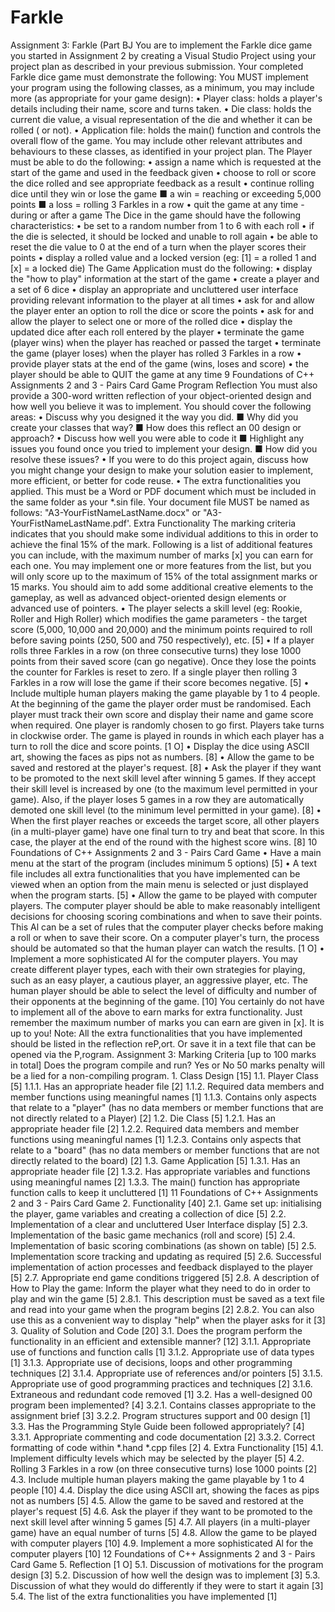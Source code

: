 # Farkle
Assignment 3: Farkle (Part BJ  You are to implement the Farkle dice game you started in Assignment 2 by creating a Visual  Studio Project using your project plan as described in your previous submission.  Your completed Farkle dice game must demonstrate the following:  You MUST implement your program using the following classes, as a minimum, you may  include more (as appropriate for your game design):  • Player class: holds a player's details including their name, score and turns taken. • Die class: holds the current die value, a visual representation of the die and whether it  can be rolled ( or not). • Application file: holds the main() function and controls the overall flow of the game. You may include other relevant attributes and behaviours to these classes, as identified in  your project plan.  The Player must be able to do the following:  • assign a name which is requested at the start of the game and used in the feedback given • choose to roll or score the dice rolled and see appropriate feedback as a result • continue rolling dice until they win or lose the game ■ a win = reaching or exceeding 5,000 points ■ a loss = rolling 3 Farkles in a row • quit the game at any time - during or after a game The Dice in the game should have the following characteristics: • be set to a random number from 1 to 6 with each roll • if the die is selected, it should be locked and unable to roll again • be able to reset the die value to 0 at the end of a turn when the player scores their points • display a rolled value and a locked version (eg: [1] = a rolled 1 and [x] = a locked die) The Game Application must do the following: • display the "how to play" information at the start of the game • create a player and a set of 6 dice • display an appropriate and uncluttered user interface providing relevant information to the player at all times • ask for and allow the player enter an option to roll the dice or score the points • ask for and allow the player to select one or more of the rolled dice • display the updated dice after each roll entered by the player • terminate the game (player wins) when the player has reached or passed the target • terminate the game (player loses) when the player has rolled 3 Farkles in a row • provide player stats at the end of the game (wins, loses and score) • the player should be able to QUIT the game at any time 9  Foundations of C++  Assignments 2 and 3 - Pairs Card Game  Program Reflection  You must also provide a 300-word written reflection of your object-oriented design and how well  you believe it was to implement. You should cover the following areas:  • Discuss why you designed it the way you did. ■ Why did you create your classes that way? ■ How does this reflect an 00 design or approach? • Discuss how well you were able to code it  ■ Highlight any issues you found once you tried to implement your design. ■ How did you resolve these issues? • If you were to do this project again, discuss how you might change your design to make your solution easier to implement, more efficient, or better for code reuse. • The extra functionalities you applied. This must be a Word or PDF document which must be included in the same folder as your *.sin  file. Your document file MUST be named as follows:  "A3-YourFistNameLastName.docx" or "A3-YourFistNameLastName.pdf'.  Extra Functionality  The marking criteria indicates that you should make some individual additions to this in order  to achieve the final 15% of the mark.  Following is a list of additional features you can include, with the maximum number of marks  [x] you can earn for each one. You may implement one or more features from the list, but you  will only score up to the maximum of 15% of the total assignment marks or 15 marks. You should aim to add some additional creative elements to the gameplay, as well as  advanced object-oriented design elements or advanced use of pointers.  • The player selects a skill level (eg: Rookie, Roller and High Roller) which modifies the game parameters - the target score (5,000, 10,000 and 20,000) and the minimum points required to roll before saving points (250, 500 and 750 respectively), etc. [5] • If a player rolls three Farkles in a row (on three consecutive turns) they lose 1000 points from their saved score (can go negative). Once they lose the points the counter for Farkles is reset to zero. If a single player then rolling 3 Farkles in a row will lose the game if their score becomes negative. [5] • Include multiple human players making the game playable by 1 to 4 people. At the beginning of the game the player order must be randomised. Each player must track their own score and display their name and game score when required. One player is randomly chosen to  go first. Players take turns in clockwise order. The game is played in rounds in which each player has a turn to roll the dice and score points. [1 O]  • Display the dice using ASCII art, showing the faces as pips not as numbers. [8] • Allow the game to be saved and restored at the player's request. [8] • Ask the player if they want to be promoted to the next skill level after winning 5 games. If  they accept their skill level is increased by one (to the maximum level permitted in your game). Also, if the player loses 5 games in a row they are automatically demoted one skill level (to the minimum level permitted in your game). [8] • When the first player reaches or exceeds the target score, all other players (in a multi-player game) have one final turn to try and beat that score. In this case, the player at the end of the round with the highest score wins. [8] 10  Foundations of C++  Assignments 2 and 3 - Pairs Card Game  • Have a main menu at the start of the program (includes minimum 5 options) [5]  • A text file includes all extra functionalities that you have implemented can be viewed when an option from the main menu is selected or just displayed when the program starts. [5]  • Allow the game to be played with computer players. The computer player should be able to  make reasonably intelligent decisions for choosing scoring combinations and when to save their points. This Al can be a set of rules that the computer player checks before making a roll or when to save their score. On a computer player's turn, the process should be  automated so that the human player can watch the results. [1 O]  • Implement a more sophisticated Al for the computer players. You may create different player types, each with their own strategies for playing, such as an easy player, a cautious player, an aggressive player, etc. The human player should be able to select the level of difficulty and number of their opponents at the beginning of the game. [10]  You certainly do not have to implement all of the above to earn marks for extra functionality. Just  remember the maximum number of marks you can earn are given in [x]. It is up to you!  Note: All the extra functionalities that you have implemented should be listed in the reflection  reP,ort. Or save it in a text file that can be opened via the P,rogram.  Assignment 3: Marking Criteria [up to 100 marks in total]  Does the program compile and run? Yes or No  50 marks penalty will be a lied for a non-compiling program.  1. Class Design [15]  1.1. Player Class [5]  1.1.1. Has an appropriate header file [2]  1.1.2. Required data members and member functions using meaningful names [1]  1.1.3. Contains only aspects that relate to a "player" (has no data members or  member functions that are not directly related to a Player) [2]  1.2. Die Class [5]  1.2.1. Has an appropriate header file [2]  1.2.2. Required data members and member functions using meaningful names [1]  1.2.3. Contains only aspects that relate to a "board" (has no data members or  member functions that are not directly related to the board) [2]  1.3. Game Application [5]  1.3.1. Has an appropriate header file [2]  1.3.2. Has appropriate variables and functions using meaningful names [2]  1.3.3. The main() function has appropriate function calls to keep it uncluttered [1]  11  Foundations of C++  Assignments 2 and 3 - Pairs Card Game  2. Functionality [40] 2.1. Game set up: initialising the player, game variables and creating a collection of dice  [5]  2.2. Implementation of a clear and uncluttered User Interface display [5]  2.3. Implementation of the basic game mechanics (roll and score) [5]  2.4. Implementation of basic scoring combinations (as shown on table) [5]  2.5. Implementation score tracking and updating as required [5]  2.6. Successful implementation of action processes and feedback displayed to the  player [5]  2.7. Appropriate end game conditions triggered [5]  2.8. A description of How to Play the game: Inform the player what they need to do in  order to play and win the game [5]  2.8.1. This description must be saved as a text file and read into your game when  the program begins [2]  2.8.2. You can also use this as a convenient way to display "help" when the player  asks for it [3]  3. Quality of Solution and Code [20] 3.1. Does the program perform the functionality in an efficient and extensible manner? [12]  3.1.1. Appropriate use of functions and function calls [1]  3.1.2. Appropriate use of data types [1]  3.1.3. Appropriate use of decisions, loops and other programming techniques [2]  3.1.4. Appropriate use of references and/or pointers [5]  3.1.5. Appropriate use of good programming practices and techniques [2]  3.1.6. Extraneous and redundant code removed [1]  3.2. Has a well-designed 00 program been implemented? [4]  3.2.1. Contains classes appropriate to the assignment brief [3]  3.2.2. Program structures support and 00 design [1]  3.3. Has the Programming Style Guide been followed appropriately? [4]  3.3.1. Appropriate commenting and code documentation [2]  3.3.2. Correct formatting of code within *.hand *.cpp files [2]  4. Extra Functionality [15] 4.1. Implement difficulty levels which may be selected by the player [5]  4.2. Rolling 3 Farkles in a row (on three consecutive turns) lose 1000 points [2]  4.3. Include multiple human players making the game playable by 1 to 4 people [10]  4.4. Display the dice using ASCII art, showing the faces as pips not as numbers [5]  4.5. Allow the game to be saved and restored at the player's request [5]  4.6. Ask the player if they want to be promoted to the next skill level after winning 5  games [5]  4.7. All players (in a multi-player game) have an equal number of turns [5]  4.8. Allow the game to be played with computer players [10]  4.9. Implement a more sophisticated Al for the computer players [10]  12  Foundations of C++  Assignments 2 and 3 - Pairs Card Game  5. Reflection [1 O]  5.1. Discussion of motivations for the program design [3]  5.2. Discussion of how well the design was to implement [3]  5.3. Discussion of what they would do differently if they were to start it again [3]  5.4. The list of the extra functionalities you have implemented [1]

